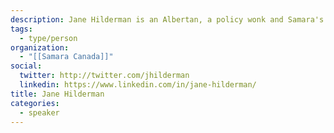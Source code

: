 ```yaml
---
description: Jane Hilderman is an Albertan, a policy wonk and Samara's Executive Director. Her recent accomplishments include testifying before the Parliamentary Electoral Reform Committee and traversing the Rockies by horse.
tags:
  - type/person
organization:
  - "[[Samara Canada]]"
social:
  twitter: http://twitter.com/jhilderman
  linkedin: https://www.linkedin.com/in/jane-hilderman/
title: Jane Hilderman
categories:
  - speaker
---
```

